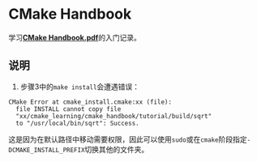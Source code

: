 # CMake Handbook

学习[**CMake Handbook.pdf**](./CMake_Handbook.pdf)的入门记录。

## 说明

1. 步骤3中的`make install`会遭遇错误：

```
CMake Error at cmake_install.cmake:xx (file):
  file INSTALL cannot copy file
  "xx/cmake_learning/cmake_handbook/tutorial/build/sqrt"
  to "/usr/local/bin/sqrt": Success.
```

这是因为在默认路径中移动需要权限，因此可以使用`sudo`或在`cmake`阶段指定`-DCMAKE_INSTALL_PREFIX`切换其他的文件夹。
